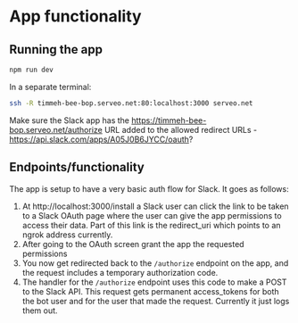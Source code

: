 # App functionality

## Running the app

```bash
npm run dev
```

In a separate terminal:

```bash
ssh -R timmeh-bee-bop.serveo.net:80:localhost:3000 serveo.net
```

Make sure the Slack app has the https://timmeh-bee-bop.serveo.net/authorize URL added to the allowed redirect URLs - https://api.slack.com/apps/A05J0B6JYCC/oauth?

## Endpoints/functionality

The app is setup to have a very basic auth flow for Slack. It goes as follows:

1. At http://localhost:3000/install a Slack user can click the link to be taken to a Slack OAuth page where the user can give the app permissions to access their data. Part of this link is the redirect_uri which points to an ngrok address currently.
2. After going to the OAuth screen grant the app the requested permissions
3. You now get redirected back to the `/authorize` endpoint on the app, and the request includes a temporary authorization code.
4. The handler for the `/authorize` endpoint uses this code to make a POST to the Slack API. This request gets permanent access_tokens for both the bot user and for the user that made the request. Currently it just logs them out.
